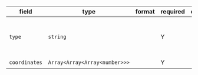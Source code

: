 | field | type | format | required | default | description |
|---|---|---|---|---|---|
| `type` | `string` |  | Y |  | 类型字段<br>the value must be const to "Polygon" |
| `coordinates` | `Array<Array<Array<number>>>` |  | Y |  | 包含的线段 |
